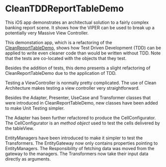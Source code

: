# CleanTDDReportTableDemo

This iOS app demonstrates an architectual solution to a fairly complex banking report scene. It shows how the VIPER can be used to break up a potentially very Massive View Controller. 

This demonstation app, which is a refactoring of the [CleanReportTableDemo](https://github.com/lyleresnick/CleanReportTableDemo), shows how Test Driven Development (TDD) can be applied to write even cleaner code than would be written without TDD. Note that the tests are co-located with the objects that they test.

Besides the addition of tests, this demo presents a slight refactoring of CleanReportTableDemo due to the application of TDD.

Testing a ViewController is normally pretty complicated. The use of Clean Architecture makes testing a view controller very straightforward. 

Besides the Adapter, Presenter, UseCase and Transformer classes that were introduced in CleanReportTableDemo, new classes have been added to make Unit Testing simpler.

The Adapter has been further refactored to produce the CellConfigurator.  The CellConfigurator is an *method object* used to test the cells delivered by the tableView. 

EntityManagers have been introduced to make it simpler to test the Transformers. The EntityGateway now only contains properties pointing to EntityManagers. The Responsibility of fetching data was moved from the gateway to the managers. The Transformers now take their input data directly as arguments.


